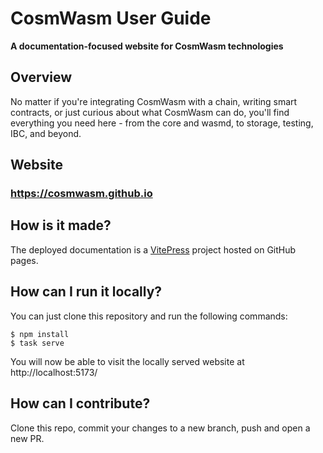 # CosmWasm User Guide

**A documentation-focused website for CosmWasm technologies**

## Overview

No matter if you're integrating CosmWasm with a chain, writing smart contracts, or just curious
about what CosmWasm can do, you'll find everything you need here - from the core and wasmd,
to storage, testing, IBC, and beyond.

## Website

### https://cosmwasm.github.io

## How is it made?

The deployed documentation is a [VitePress](https://vitepress.dev/) project hosted on GitHub pages.

## How can I run it locally?

You can just clone this repository and run the following commands:

```shell
$ npm install
$ task serve
```

You will now be able to visit the locally served website at http://localhost:5173/

## How can I contribute?

Clone this repo, commit your changes to a new branch, push and open a new PR.
